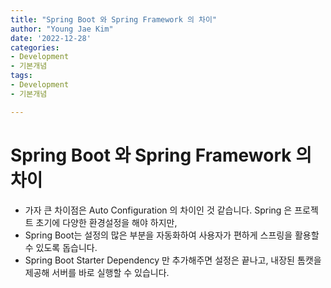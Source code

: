 ```yaml
---
title: "Spring Boot 와 Spring Framework 의 차이"
author: "Young Jae Kim"
date: '2022-12-28'
categories: 
- Development
- 기본개념
tags:
- Development
- 기본개념

---
```


# Spring Boot 와 Spring Framework 의 차이

- 가자 큰 차이점은 Auto Configuration 의 차이인 것 같습니다. Spring 은 프로젝트 초기에 다양한 환경설정을 해야 하지만,
- Spring Boot는 설정의 많은 부분을 자동화하여 사용자가 편하게 스프링을 활용할 수 있도록 돕습니다.
- Spring Boot Starter Dependency 만 추가해주면 설정은 끝나고, 내장된 톰캣을 제공해 서버를 바로 실행할 수 있습니다.